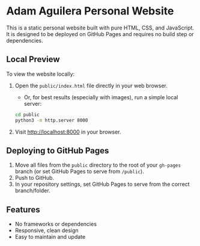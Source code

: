 # Adam Aguilera Personal Website

This is a static personal website built with pure HTML, CSS, and JavaScript. It is designed to be deployed on GitHub Pages and requires no build step or dependencies.

## Local Preview

To view the website locally:

1. Open the `public/index.html` file directly in your web browser.
   - Or, for best results (especially with images), run a simple local server:

   ```sh
   cd public
   python3 -m http.server 8000
   ```

2. Visit [http://localhost:8000](http://localhost:8000) in your browser.

## Deploying to GitHub Pages

1. Move all files from the `public` directory to the root of your `gh-pages` branch (or set GitHub Pages to serve from `/public`).
2. Push to GitHub.
3. In your repository settings, set GitHub Pages to serve from the correct branch/folder.

## Features
- No frameworks or dependencies
- Responsive, clean design
- Easy to maintain and update 